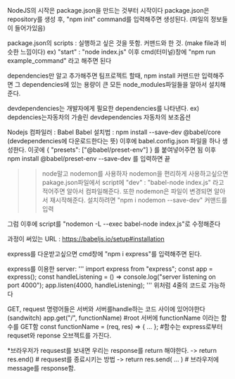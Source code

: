 NodeJS의 시작은 package.json을 만드는 것부터 시작이다
package.json은 repository를 생성 후, "npm init" command를 입력해주면 생성된다. (파일의 정보들이 들어가있음)

package.json의 scripts : 실행하고 싶은 것을 뜻함. 커맨드와 한 것.
(make file과 비슷한 느낌이다)
ex) "start" : "node index.js"
이후 cmd(터미널)창에 "npm run example_command" 라고 해주면 된다

dependencies만 알고 추가해주면 팀프로젝트 할때, npm install 커맨드만 입력해주면 그 dependencies에 있는 용량이 큰 모든 node_modules파일들을 알아서 설치해준다.

devdependencies는 개발자에게 필요한 dependencies를 나타낸다. ex) depdencies는자동차의 가솔린
devdependencies 자동차의 보조옵션

Nodejs 컴파일러 : Babel
Babel 설치법 : npm install --save-dev @babel/core
(devdependencies에 다운로드한다는 뜻)
이후에 babel.config.json 파일을 하나 생성한다.
이곳에
{
"presets": ["@babel/preset-env"]
}
를 붙여넣어주면 됨
이후 npm install @babel/preset-env --save-dev
를 입력하면 끝

> > node말고 nodemon를 사용하자
> > nodemon을 편리하게 사용하고싶으면
> > pakage.json파일에서 script에 "dev" : "babel-node index.js" 라고 적어주면 알아서 컴파일해준다.
> > 또한 nodemon은 파일이 변경되면 알아서 재시작해준다.
> > 설치하려면 "npm i nodemon --save-dev" 커맨드를 입력

그럼 이후에 script를 "nodemon -L --exec babel-node index.js"로 수정해준다

과정이 써있는 URL : https://babeljs.io/setup#installation

<express>
express를 다운받고싶으면 cmd창에 "npm i express"를 입력해주면 된다.

express를 이용한 server:
'''
import express from "express";
const app = express();
const handleListening = () => console.log("server listening on port 4000");
app.listen(4000, handleListening);
'''
위처럼 4줄의 코드로 가능하다

GET, request 명령어들은 서버와 서버를handle하는 코드 사이에 있어야한다(sandwitch)
app.get("/", functionName) #root 서버에 functionName 이라는 함수를 GET함
const functionName = (req, res) => { ... }; #함수는 express로부터 requset와 reponse 오브젝트를 가진다.

\*브라우저가 requsest를 보내면 우리는 response를 return 해야한다.
-> return res.end() # requsest를 종료시키는 방법
-> return res.send( ... ) # 브라우저에 message를 response함.
